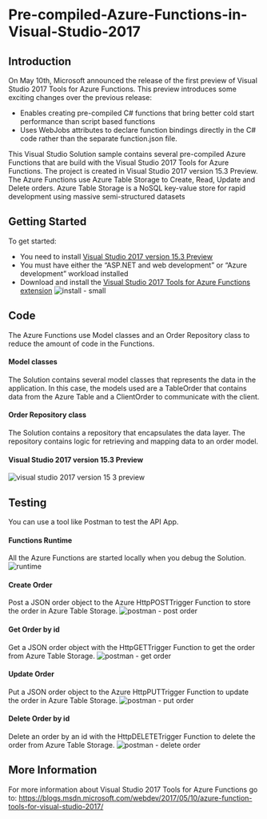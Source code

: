 # Pre-compiled-Azure-Functions-in-Visual-Studio-2017

## Introduction
On May 10th, Microsoft announced the release of the first preview of Visual Studio 2017 Tools for Azure Functions.
This preview introduces some exciting changes over the previous release:
- Enables creating pre-compiled C# functions that bring better cold start performance than script based functions
- Uses WebJobs attributes to declare function bindings directly in the C# code rather than the separate function.json file.

This Visual Studio Solution sample contains several pre-compiled Azure Functions that are build with the Visual Studio 2017 Tools for Azure Functions. The project is created in Visual Studio 2017 version 15.3 Preview. The Azure Functions use Azure Table Storage to Create, Read, Update and Delete orders. Azure Table Storage is a NoSQL key-value store for rapid development using massive semi-structured datasets


## Getting Started
To get started:
- You need to install [Visual Studio 2017 version 15.3 Preview](https://www.visualstudio.com/vs/preview/)
- You must have either the “ASP.NET and web development” or “Azure development” workload installed
- Download and install the [Visual Studio 2017 Tools for Azure Functions extension](https://marketplace.visualstudio.com/items?itemName=AndrewBHall-MSFT.AzureFunctionToolsforVisualStudio2017)
![install - small](https://cloud.githubusercontent.com/assets/4686866/26544780/6820f712-4463-11e7-96a7-e549d282f605.png)


## Code
The Azure Functions use Model classes and an Order Repository class to reduce the amount of code in the Functions.

#### Model classes
The Solution contains several model classes that represents the data in the application. In this case, the models used are a TableOrder that contains data from the Azure Table  and a ClientOrder to communicate with the client.

#### Order Repository class
The Solution contains a repository that encapsulates the data layer. The repository contains logic for retrieving and mapping data to an order model. 

#### Visual Studio 2017 version 15.3 Preview
![visual studio 2017 version 15 3 preview](https://cloud.githubusercontent.com/assets/4686866/26531801/73f54cfe-43f1-11e7-8bcf-0f8be41d9ed4.png)


## Testing
You can use a tool like Postman to test the API App.

#### Functions Runtime 
All the Azure Functions are started locally when you debug the Solution.
![runtime](https://cloud.githubusercontent.com/assets/4686866/26531818/df2e9dd6-43f1-11e7-84f1-034678a7eb82.png)

#### Create Order
Post a JSON order object to the Azure HttpPOSTTrigger Function to store the order in Azure Table Storage.
![postman - post order](https://cloud.githubusercontent.com/assets/4686866/26531743/14cbd97e-43f0-11e7-9e23-25e4d3635884.png)

#### Get Order by id
Get a JSON order object with the HttpGETTrigger Function to get the order from Azure Table Storage.
![postman - get order](https://cloud.githubusercontent.com/assets/4686866/26531777/9ccdb478-43f0-11e7-8a21-fa205df0d990.png)

#### Update Order
Put a JSON order object to the Azure HttpPUTTrigger Function to update the order in Azure Table Storage.
![postman - put order](https://cloud.githubusercontent.com/assets/4686866/26531779/df46e3b0-43f0-11e7-9c59-f40b490d9b58.png)

#### Delete Order by id
Delete an order by an id with the HttpDELETETrigger Function to delete the order from Azure Table Storage.
![postman - delete order](https://cloud.githubusercontent.com/assets/4686866/26531794/35398840-43f1-11e7-9a3d-08b4b5981a0c.png)


## More Information
For more information about Visual Studio 2017 Tools for Azure Functions go to: 
https://blogs.msdn.microsoft.com/webdev/2017/05/10/azure-function-tools-for-visual-studio-2017/
